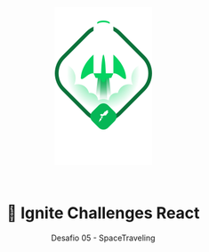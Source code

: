 <p align="center">
<img src="./.github/ignite.png" align="center" />
</p>

</br>

<h1 align="center">🚀 Ignite Challenges React</h1>
<p align="center">Desafio 05 - SpaceTraveling</p>

